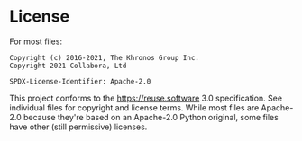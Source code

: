 # License

For most files:

```none
Copyright (c) 2016-2021, The Khronos Group Inc.
Copyright 2021 Collabora, Ltd

SPDX-License-Identifier: Apache-2.0
```

This project conforms to the <https://reuse.software> 3.0 specification. See
individual files for copyright and license terms. While most files are
Apache-2.0 because they're based on an Apache-2.0 Python original, some files
have other (still permissive) licenses.
